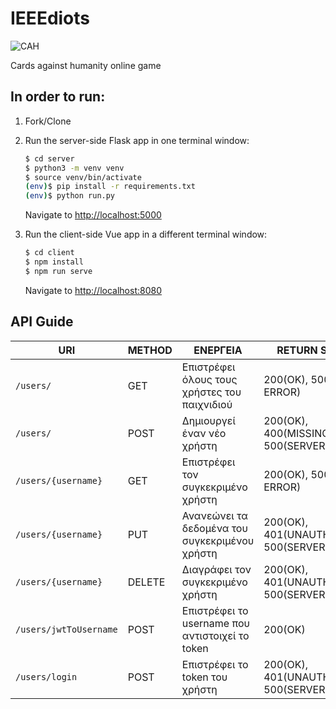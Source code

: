 # IEEEdiots
![CAH](https://media.firebox.com/product/8322/extra3_column_grid_10/cards-against-humanity_29067.jpg)

Cards against humanity online game 

## In order to run:

1. Fork/Clone

1. Run the server-side Flask app in one terminal window:

    ```sh
    $ cd server
    $ python3 -m venv venv
    $ source venv/bin/activate
    (env)$ pip install -r requirements.txt
    (env)$ python run.py
    ```

    Navigate to [http://localhost:5000](http://localhost:5000)

1. Run the client-side Vue app in a different terminal window:

    ```sh
    $ cd client
    $ npm install
    $ npm run serve
    ```

    Navigate to [http://localhost:8080](http://localhost:8080)
    
## API Guide
    
| URI  | METHOD | ΕΝΕΡΓΕΙΑ | RETURN STATUS |  
| ------------- | ------------- | ------------- | ------------- |
| `/users/`  | GET | Επιστρέφει όλους τους χρήστες του παιχνιδιού | 200(OK), 500(SERVER ERROR) |
| `/users/`  | POST | Δημιουργεί έναν νέο χρήστη | 200(ΟΚ), 400(MISSING FIELDS), 500(SERVER ERROR) |
| `/users/{username}` | GET | Επιστρέφει τον συγκεκριμένο χρήστη | 200(OK), 500(SERVER ERROR) |
| `/users/{username}` | PUT | Ανανεώνει τα δεδομένα του συγκεκριμένου χρήστη | 200(OK), 401(UNAUTHORIZED), 500(SERVER ERROR) |
| `/users/{username}` | DELETE | Διαγράφει τον συγκεκριμένο χρήστη | 200(OK), 401(UNAUTHORIZED), 500(SERVER ERROR) |
| `/users/jwtToUsername` | POST | Επιστρέφει το username που αντιστοιχεί το token | 200(OK) |
| `/users/login` | POST | Επιστρέφει το token του χρήστη | 200(ΟΚ), 401(UNAUTHORIZED), 500(SERVER ERROR)

